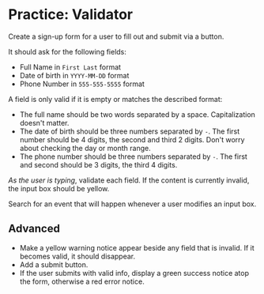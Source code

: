 # Practice: Validator
Create a sign-up form for a user to fill out and submit via a button.

It should ask for the following fields:
* Full Name in `First Last` format
* Date of birth in `YYYY-MM-DD` format
* Phone Number in `555-555-5555` format

A field is only valid if it is empty or matches the described format:
* The full name should be two words separated by a space.
Capitalization doesn't matter.
* The date of birth should be three numbers separated by `-`.
The first number should be 4 digits, the second and third 2 digits.
Don't worry about checking the day or month range.
* The phone number should be three numbers separated by `-`.
The first and second should be 3 digits, the third 4 digits.

_As the user is typing_, validate each field.
If the content is currently invalid, the input box should be yellow.

Search for an event that will happen whenever a user modifies an input box.

## Advanced
* Make a yellow warning notice appear beside any field that is invalid.
If it becomes valid, it should disappear.
* Add a submit button.
* If the user submits with valid info, display a green success notice atop the form, otherwise a red error notice.
